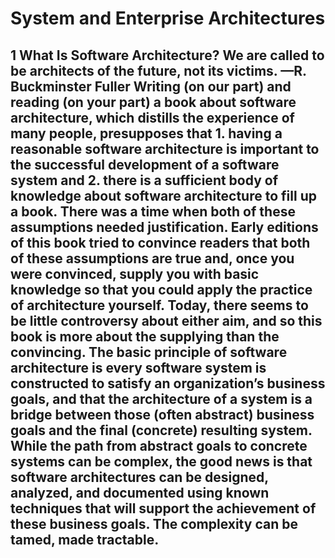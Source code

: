 # System and Enterprise Architectures

## 1 What Is Software Architecture? We are called to be architects of the future, not its victims. —R. Buckminster Fuller Writing (on our part) and reading (on your part) a book about software architecture, which distills the experience of many people, presupposes that 1.  having a reasonable software architecture is important to the successful development of a software system and 2.  there is a sufficient body of knowledge about software architecture to fill up a book. There was a time when both of these assumptions needed justification. Early editions of this book tried to convince readers that both of these assumptions are true and, once you were convinced, supply you with basic knowledge so that you could apply the practice of architecture yourself. Today, there seems to be little controversy about either aim, and so this book is more about the supplying than the convincing. The basic principle of software architecture is every software system is constructed to satisfy an organization’s business goals, and that the architecture of a system is a bridge between those (often abstract) business goals and the final (concrete) resulting system. While the path from abstract goals to concrete systems can be complex, the good news is that software architectures can be designed, analyzed, and documented using known techniques that will support the achievement of these business goals. The complexity can be tamed, made tractable.